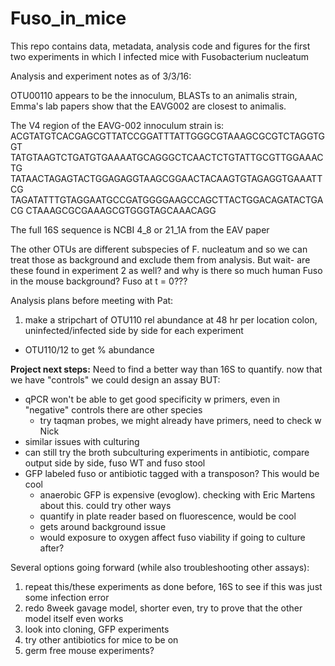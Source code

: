 # Fuso_in_mice
This repo contains data, metadata, analysis code and figures for the first two experiments in which I infected mice with Fusobacterium nucleatum 

Analysis and experiment notes as of 3/3/16: 

OTU00110 appears to be the innoculum, BLASTs to an animalis strain, Emma's lab papers
show that the EAVG002 are closest to animalis. 

The V4 region of the EAVG-002 innoculum strain is:
ACGTATGTCACGAGCGTTATCCGGATTTATTGGGCGTAAAGCGCGTCTAGGTGGT
TATGTAAGTCTGATGTGAAAATGCAGGGCTCAACTCTGTATTGCGTTGGAAACTG
TATAACTAGAGTACTGGAGAGGTAAGCGGAACTACAAGTGTAGAGGTGAAATTCG
TAGATATTTGTAGGAATGCCGATGGGGAAGCCAGCTTACTGGACAGATACTGACG
CTAAAGCGCGAAAGCGTGGGTAGCAAACAGG 

The full 16S sequence is NCBI 4_8 or 21_1A from the EAV paper

The other OTUs are different subspecies of F. nucleatum and so we can treat those as 
background and exclude them from analysis. 
But wait- are these found in experiment 2 as well?
and why is there so much human Fuso in the mouse background?
Fuso at t = 0???

 
Analysis plans before meeting with Pat:
1. make a stripchart of OTU110 rel abundance at 48 hr per location 
colon, uninfected/infected side by side for each experiment 
- OTU110/12 to get % abundance 

**Project next steps:**
Need to find a better way than 16S to quantify. now that we have "controls" we could design an assay
BUT:
- qPCR won't be able to get good specificity w primers, even in "negative" controls there are other species
	+ try taqman probes, we might already have primers, need to check w Nick 
- similar issues with culturing
- can still try the broth subculturing experiments in antibiotic, compare output side by side, fuso WT and fuso stool
- GFP labeled fuso or antibiotic tagged with a transposon? This would be cool
	+ anaerobic GFP is expensive (evoglow). checking with Eric Martens about this. could try other ways
	+ quantify in plate reader based on fluorescence, would be cool
	+ gets around background issue 
	+ would exposure to oxygen affect fuso viability if going to culture after?
	
Several options going forward (while also troubleshooting other assays):
1. repeat this/these experiments as done before, 16S to see if this was just some infection error
2. redo 8week gavage model, shorter even, try to prove that the other model itself even works
3. look into cloning, GFP experiments
4. try other antibiotics for mice to be on
5. germ free mouse experiments? 



